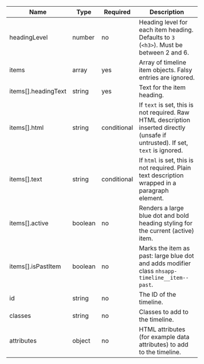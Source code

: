 <!-- prettier-ignore-file -->

| Name                | Type        | Required    | Description                                                                                                                      |
| ------------------- | ----------- | ----------- | -------------------------------------------------------------------------------------------------------------------------------- |
| headingLevel        | number      | no          | Heading level for each item heading. Defaults to `3` (`<h3>`). Must be between 2 and 6.                                          |
| items               | array<Item> | yes         | Array of timeline item objects. Falsy entries are ignored.                                                                       |
| items[].headingText | string      | yes         | Text for the item heading.                                                                                                       |
| items[].html        | string      | conditional | If `text` is set, this is not required. Raw HTML description inserted directly (unsafe if untrusted). If set, `text` is ignored. |
| items[].text        | string      | conditional | If `html` is set, this is not required. Plain text description wrapped in a paragraph element.                                   |
| items[].active      | boolean     | no          | Renders a large blue dot and bold heading styling for the current (active) item.                                                 |
| items[].isPastItem  | boolean     | no          | Marks the item as past: large blue dot and adds modifier class `nhsapp-timeline__item--past`.                                    |
| id                  | string      | no          | The ID of the timeline.                                                                                                          |
| classes             | string      | no          | Classes to add to the timeline.                                                                                                  |
| attributes          | object      | no          | HTML attributes (for example data attributes) to add to the timeline.                                                            |
